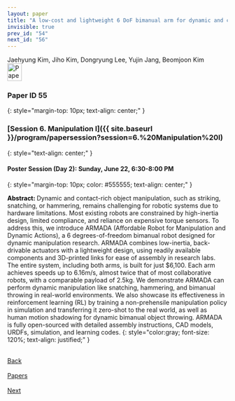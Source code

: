 ```yaml
---
layout: paper
title: "A low-cost and lightweight 6 DoF bimanual arm for dynamic and contact-rich manipulation"
invisible: true
prev_id: "54"
next_id: "56"
---
```

<div class="paper-authors">
  <div class="paper-author-box">
    <div class="paper-author-name">Jaehyung Kim, Jiho Kim, Dongryung Lee, Yujin Jang, Beomjoon Kim</div>
    <div class="paper-author-uni"></div>
  </div>
</div>

<div class="paper-pdf">
  <div>
    <a href="https://www.roboticsproceedings.org/rss21/p055.pdf" title="Download PDF" target="_blank">
      <img src="{{ site.baseurl }}/images/paper_link_cardinal_red.png" alt="Paper PDF" width="33" height="40" />
    </a>
  </div>
</div>

### Paper ID 55
{: style="margin-top: 10px; text-align: center;" }

### [Session 6. Manipulation I]({{ site.baseurl }}/program/papersession?session=6.%20Manipulation%20I)
{: style="text-align: center;" }

#### Poster Session (Day 2): Sunday, June 22, 6:30-8:00 PM
{: style="margin-top: 10px; color: #555555; text-align: center;" }

<b style="color: black;">Abstract: </b>Dynamic and contact-rich object manipulation, such as striking, snatching, or hammering, remains challenging for robotic systems due to hardware limitations. Most existing robots are constrained by high-inertia design, limited compliance, and reliance on expensive torque sensors. To address this, we introduce ARMADA (Affordable Robot for Manipulation and Dynamic Actions), a 6 degrees-of-freedom bimanual robot designed for dynamic manipulation research. ARMADA combines low-inertia, back-drivable actuators with a lightweight design, using readily available components and 3D-printed links for ease of assembly in research labs.  The entire system, including both arms, is built for just $6,100. Each arm achieves speeds up to 6.16m/s, almost twice that of most collaborative robots, with a comparable payload of 2.5kg. We demonstrate ARMADA can perform dynamic manipulation like snatching, hammering, and bimanual throwing in real-world environments. We also showcase its effectiveness in reinforcement learning (RL) by training a non-prehensile manipulation policy in simulation and transferring it zero-shot to the real world, as well as human motion shadowing for dynamic bimanual object throwing. ARMADA is fully open-sourced with detailed assembly instructions, CAD models, URDFs, simulation, and learning codes.
{: style="color:gray; font-size: 120%; text-align: justified;" }

<div class="paper-menu">
  <div class="paper-menu-inner">
    <a href="{{ site.baseurl }}/program/papers/54/" title="Previous Paper">
            <div class="paper-menu-icon">
                <i class="fa fa-chevron-left"></i><br>
                <span class="paper-menu-label">Back</span>
            </div>
        </a>
    <a href="{{ site.baseurl }}/program/papers" title="All Papers">
      <div class="paper-menu-icon">
        <i class="fa fa-list"></i><br>
        <span class="paper-menu-label">Papers</span>
      </div>
    </a>
    <a href="{{ site.baseurl }}/program/papers/56/" title="Next Paper">
            <div class="paper-menu-icon">
                <i class="fa fa-chevron-right"></i><br>
                <span class="paper-menu-label">Next</span>
            </div>
        </a>
  </div>
</div>
